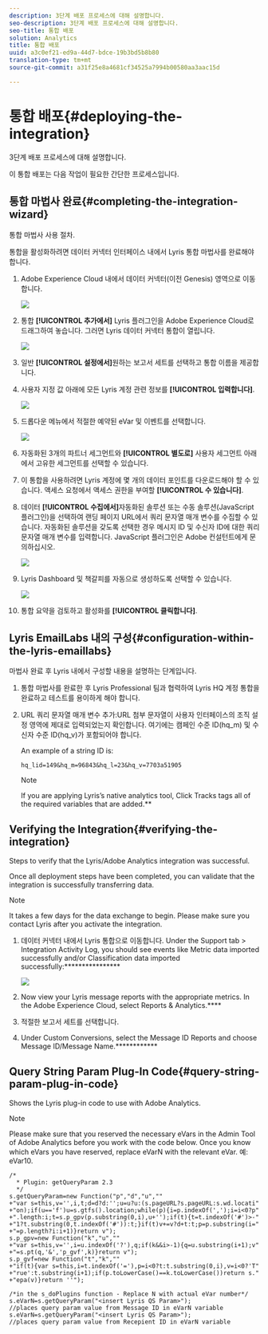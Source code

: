 ```yaml
---
description: 3단계 배포 프로세스에 대해 설명합니다.
seo-description: 3단계 배포 프로세스에 대해 설명합니다.
seo-title: 통합 배포
solution: Analytics
title: 통합 배포
uuid: a3c0ef21-ed9a-44d7-bdce-19b3bd5b8b80
translation-type: tm+mt
source-git-commit: a31f25e8a4681cf34525a7994b00580aa3aac15d

---
```



# 통합 배포{#deploying-the-integration}

3단계 배포 프로세스에 대해 설명합니다.

이 통합 배포는 다음 작업이 필요한 간단한 프로세스입니다.

## 통합 마법사 완료{#completing-the-integration-wizard}

통합 마법사 사용 절차.

통합을 활성화하려면 데이터 커넥터 인터페이스 내에서 Lyris 통합 마법사를 완료해야 합니다.

1. Adobe Experience Cloud 내에서 데이터 커넥터(이전 Genesis) 영역으로 이동합니다.

   ![](assets/data_connectors.png)

1. 통합 **[!UICONTROL 추가에서]** Lyris 플러그인을 Adobe Experience Cloud로 드래그하여 놓습니다. 그러면 Lyris 데이터 커넥터 통합이 열립니다.

   ![](assets/add_integration.png)

1. 일반 **[!UICONTROL 설정에서]**&#x200B;원하는 보고서 세트를 선택하고 통합 이름을 제공합니다.
1. 사용자 지정 값 아래에 모든 Lyris 계정 관련 정보를 **[!UICONTROL 입력합니다]**.

   ![](assets/general_settings.png)

1. 드롭다운 메뉴에서 적절한 예약된 eVar 및 이벤트를 선택합니다.

   ![](assets/variable_mapping.png)

1. 자동화된 3개의 파트너 세그먼트와 **[!UICONTROL 별도로]** 사용자 세그먼트 아래에서 고유한 세그먼트를 선택할 수 있습니다.
1. 이 통합을 사용하려면 Lyris 계정에 몇 개의 데이터 포인트를 다운로드해야 할 수 있습니다. 액세스 요청에서 액세스 권한을 부여할 **[!UICONTROL 수 있습니다]**.
1. 데이터 **[!UICONTROL 수집에서]**&#x200B;자동화된 솔루션 또는 수동 솔루션(JavaScript 플러그인)을 선택하여 랜딩 페이지 URL에서 쿼리 문자열 매개 변수를 수집할 수 있습니다. 자동화된 솔루션을 갖도록 선택한 경우 메시지 ID 및 수신자 ID에 대한 쿼리 문자열 매개 변수를 입력합니다. JavaScript 플러그인은 Adobe 컨설턴트에게 문의하십시오.

   ![](assets/data_collection.png)

1. Lyris Dashboard 및 책갈피를 자동으로 생성하도록 선택할 수 있습니다.

   ![](assets/dashboard_generation.png)

1. 통합 요약을 검토하고 활성화를 **[!UICONTROL 클릭합니다]**.

## Lyris EmailLabs 내의 구성{#configuration-within-the-lyris-emaillabs}

마법사 완료 후 Lyris 내에서 구성할 내용을 설명하는 단계입니다.

1. 통합 마법사를 완료한 후 Lyris Professional 팀과 협력하여 Lyris HQ 계정 통합을 완료하고 테스트를 용이하게 해야 합니다.
1. URL 쿼리 문자열 매개 변수 추가:URL 첨부 문자열이 사용자 인터페이스의 조직 설정 영역에 제대로 입력되었는지 확인합니다. 여기에는 캠페인 수준 ID(hq_m) 및 수신자 수준 ID(hq_v)가 포함되어야 합니다.

   An example of a string ID is:

   ```
   hq_lid=149&hq_m=96843&hq_l=23&hq_v=7703a51905
   ```

   >[!NOTE]
   >
   >If you are applying Lyris’s native analytics tool, Click Tracks tags all of the required variables that are added.**

## Verifying the Integration{#verifying-the-integration}

Steps to verify that the Lyris/Adobe Analytics integration was successful.

Once all deployment steps have been completed, you can validate that the integration is successfully transferring data.

>[!NOTE]
>
>It takes a few days for the data exchange to begin. Please make sure you contact Lyris after you activate the integration.

1. 데이터 커넥터 내에서 Lyris 통합으로 이동합니다. Under the Support tab &gt; Integration Activity Log, you should see events like Metric data imported successfully and/or Classification data imported successfully:****************

   ![](assets/integration_info.png)

1. Now view your Lyris message reports with the appropriate metrics. In the Adobe Experience Cloud, select Reports &amp; Analytics.****
1. 적절한 보고서 세트를 선택합니다.
1. Under Custom Conversions, select the Message ID Reports and choose Message ID/Message Name.************

## Query String Param Plug-In Code{#query-string-param-plug-in-code}

Shows the Lyris plug-in code to use with Adobe Analytics.

>[!NOTE]
>
>Please make sure that you reserved the necessary eVars in the Admin Tool of Adobe Analytics before you work with the code below. Once you know which eVars you have reserved, replace eVarN with the relevant eVar. 예: eVar10.

```
/* 
  * Plugin: getQueryParam 2.3 
  */ 
s.getQueryParam=new Function("p","d","u","" 
+"var s=this,v='',i,t;d=d?d:'';u=u?u:(s.pageURL?s.pageURL:s.wd.locati" 
+"on);if(u=='f')u=s.gtfs().location;while(p){i=p.indexOf(',');i=i<0?p" 
+".length:i;t=s.p_gpv(p.substring(0,i),u+'');if(t){t=t.indexOf('#')>-" 
+"1?t.substring(0,t.indexOf('#')):t;}if(t)v+=v?d+t:t;p=p.substring(i=" 
+"=p.length?i:i+1)}return v"); 
s.p_gpv=new Function("k","u","" 
+"var s=this,v='',i=u.indexOf('?'),q;if(k&&i>-1){q=u.substring(i+1);v" 
+"=s.pt(q,'&','p_gvf',k)}return v"); 
s.p_gvf=new Function("t","k","" 
+"if(t){var s=this,i=t.indexOf('='),p=i<0?t:t.substring(0,i),v=i<0?'T" 
+"rue':t.substring(i+1);if(p.toLowerCase()==k.toLowerCase())return s." 
+"epa(v)}return ''"); 
 
/*in the s_doPlugins function - Replace N with actual eVar number*/ 
s.eVarN=s.getQueryParam("<insert Lyris QS Param>");  
//places query param value from Message ID in eVarN variable s.eVarN=s.getQueryParam("<insert Lyris QS Param>");  
//places query param value from Recepient ID in eVarN variable 
```
